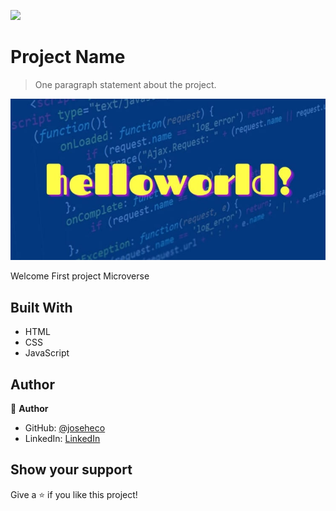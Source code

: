 ![](https://img.shields.io/badge/Microverse-blueviolet)

# Project Name

> One paragraph statement about the project.

![screenshot](./hello_world.jpg)

Welcome First project Microverse

## Built With

- HTML
- CSS
- JavaScript

## Author

👤 **Author**

- GitHub: [@joseheco](https://github.com/joseheco)
- LinkedIn: [LinkedIn](https://linkedin.com/in/joseherreraco)


## Show your support

Give a ⭐️ if you like this project!


